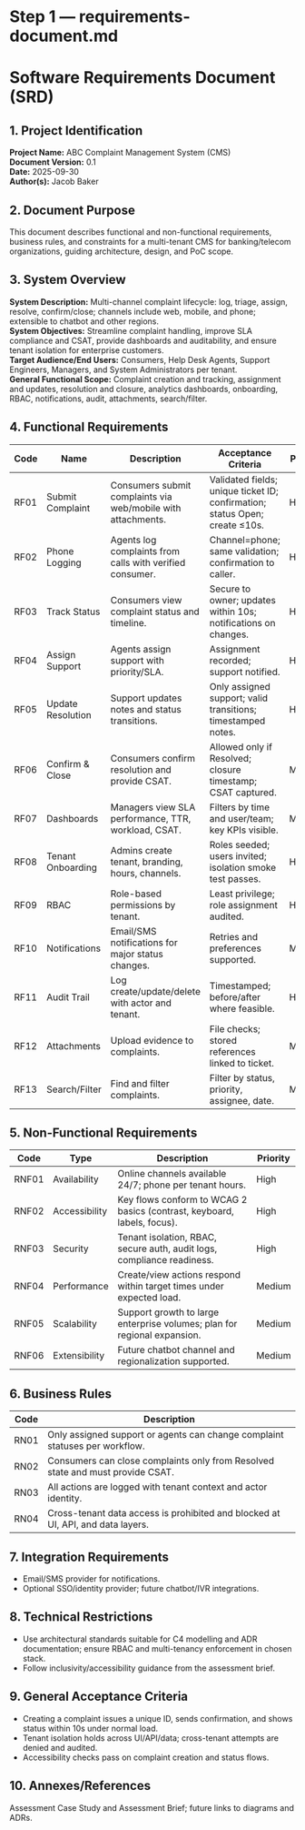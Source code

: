 # Step 1 — requirements-document.md

# Software Requirements Document (SRD)

## 1. Project Identification

**Project Name:** ABC Complaint Management System (CMS)  
**Document Version:** 0.1  
**Date:** 2025-09-30  
**Author(s):** Jacob Baker

## 2. Document Purpose

This document describes functional and non-functional requirements, business rules, and constraints for a multi-tenant CMS for banking/telecom organizations, guiding architecture, design, and PoC scope.

## 3. System Overview

**System Description:** Multi-channel complaint lifecycle: log, triage, assign, resolve, confirm/close; channels include web, mobile, and phone; extensible to chatbot and other regions.  
**System Objectives:** Streamline complaint handling, improve SLA compliance and CSAT, provide dashboards and auditability, and ensure tenant isolation for enterprise customers.  
**Target Audience/End Users:** Consumers, Help Desk Agents, Support Engineers, Managers, and System Administrators per tenant.  
**General Functional Scope:** Complaint creation and tracking, assignment and updates, resolution and closure, analytics dashboards, onboarding, RBAC, notifications, audit, attachments, search/filter.

## 4. Functional Requirements

| Code | Name | Description | Acceptance Criteria | Priority |
|------|------|-------------|---------------------|----------|
| RF01 | Submit Complaint | Consumers submit complaints via web/mobile with attachments. | Validated fields; unique ticket ID; confirmation; status Open; create ≤10s. | High |
| RF02 | Phone Logging | Agents log complaints from calls with verified consumer. | Channel=phone; same validation; confirmation to caller. | High |
| RF03 | Track Status | Consumers view complaint status and timeline. | Secure to owner; updates within 10s; notifications on changes. | High |
| RF04 | Assign Support | Agents assign support with priority/SLA. | Assignment recorded; support notified. | High |
| RF05 | Update Resolution | Support updates notes and status transitions. | Only assigned support; valid transitions; timestamped notes. | High |
| RF06 | Confirm & Close | Consumers confirm resolution and provide CSAT. | Allowed only if Resolved; closure timestamp; CSAT captured. | Medium |
| RF07 | Dashboards | Managers view SLA performance, TTR, workload, CSAT. | Filters by time and user/team; key KPIs visible. | Medium |
| RF08 | Tenant Onboarding | Admins create tenant, branding, hours, channels. | Roles seeded; users invited; isolation smoke test passes. | High |
| RF09 | RBAC | Role-based permissions by tenant. | Least privilege; role assignment audited. | High |
| RF10 | Notifications | Email/SMS notifications for major status changes. | Retries and preferences supported. | Medium |
| RF11 | Audit Trail | Log create/update/delete with actor and tenant. | Timestamped; before/after where feasible. | High |
| RF12 | Attachments | Upload evidence to complaints. | File checks; stored references linked to ticket. | Medium |
| RF13 | Search/Filter | Find and filter complaints. | Filter by status, priority, assignee, date. | Medium |

## 5. Non-Functional Requirements

| Code | Type | Description | Priority |
|------|------|-------------|----------|
| RNF01 | Availability | Online channels available 24/7; phone per tenant hours. | High |
| RNF02 | Accessibility | Key flows conform to WCAG 2 basics (contrast, keyboard, labels, focus). | High |
| RNF03 | Security | Tenant isolation, RBAC, secure auth, audit logs, compliance readiness. | High |
| RNF04 | Performance | Create/view actions respond within target times under expected load. | Medium |
| RNF05 | Scalability | Support growth to large enterprise volumes; plan for regional expansion. | Medium |
| RNF06 | Extensibility | Future chatbot channel and regionalization supported. | Medium |

## 6. Business Rules

| Code | Description |
|------|-------------|
| RN01 | Only assigned support or agents can change complaint statuses per workflow. |
| RN02 | Consumers can close complaints only from Resolved state and must provide CSAT. |
| RN03 | All actions are logged with tenant context and actor identity. |
| RN04 | Cross-tenant data access is prohibited and blocked at UI, API, and data layers. |

## 7. Integration Requirements

- Email/SMS provider for notifications.
- Optional SSO/identity provider; future chatbot/IVR integrations.

## 8. Technical Restrictions

- Use architectural standards suitable for C4 modelling and ADR documentation; ensure RBAC and multi-tenancy enforcement in chosen stack.
- Follow inclusivity/accessibility guidance from the assessment brief.

## 9. General Acceptance Criteria

- Creating a complaint issues a unique ID, sends confirmation, and shows status within 10s under normal load.
- Tenant isolation holds across UI/API/data; cross-tenant attempts are denied and audited.
- Accessibility checks pass on complaint creation and status flows.

## 10. Annexes/References

Assessment Case Study and Assessment Brief; future links to diagrams and ADRs.
